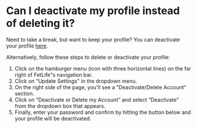 # Can I deactivate my profile instead of deleting it?

Need to take a break, but want to keep your profile? You can deactivate your profile [here](https://fetlife.com/deactivate).

Alternatively, follow these steps to delete or deactivate your profile:
1. Click on the hamburger menu (icon with three horizontal lines) on the far right of FetLife"s navigation bar.
2. Click on “Update Settings" in the dropdown menu.
3. On the right side of the page, you'll see a "Deactivate/Delete Account” section.
4. Click on “Deactivate or Delete my Account” and select “Deactivate” from the dropdown box that appears.
5. Finally, enter your password and confirm by hitting the button below and your profile will be deactivated. 
